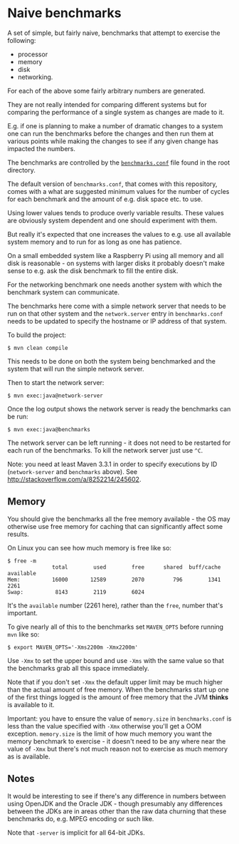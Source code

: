 Naive benchmarks
================

A set of simple, but fairly naive, benchmarks that attempt to exercise the following:

* processor
* memory
* disk
* networking.

For each of the above some fairly arbitrary numbers are generated.

They are not really intended for comparing different systems but for comparing the performance of a single system as changes are made to it.

E.g. if one is planning to make a number of dramatic changes to a system one can run the benchmarks before the changes and then run them at various points while making the changes to see if any given change has impacted the numbers.

The benchmarks are controlled by the [`benchmarks.conf`](benchmarks.conf) file found in the root directory.

The default version of `benchmarks.conf`, that comes with this repository, comes with a what are suggested minimum values for the number of cycles for each benchmark and the amount of e.g. disk space etc. to use.

Using lower values tends to produce overly variable results. These values are obviously system dependent and one should experiment with them.

But really it's expected that one increases the values to e.g. use all available system memory and to run for as long as one has patience.

On a small embedded system like a Raspberry Pi using all memory and all disk is reasonable - on systems with larger disks it probably doesn't make sense to e.g. ask the disk benchmark to fill the entire disk.

For the networking benchmark one needs another system with which the benchmark system can communicate.

The benchmarks here come with a simple network server that needs to be run on that other system and the `network.server` entry in `benchmarks.conf` needs to be updated to specify the hostname or IP address of that system.

To build the project:

    $ mvn clean compile

This needs to be done on both the system being benchmarked and the system that will run the simple network server.

Then to start the network server:

    $ mvn exec:java@network-server

Once the log output shows the network server is ready the benchmarks can be run:

    $ mvn exec:java@benchmarks

The network server can be left running - it does not need to be restarted for each run of the benchmarks. To kill the network server just use `^C`.

Note: you need at least Maven 3.3.1 in order to specify executions by ID (`network-server` and `benchmarks` above). See <http://stackoverflow.com/a/8252214/245602>.

Memory
------

You should give the benchmarks all the free memory available - the OS may otherwise use free memory for caching that can significantly affect some results.

On Linux you can see how much memory is free like so:

    $ free -m
                  total        used        free      shared  buff/cache   available
    Mem:          16000       12589        2070         796        1341        2261
    Swap:          8143        2119        6024

It's the `available` number (2261 here), rather than the `free`, number that's important.

To give nearly all of this to the benchmarks set `MAVEN_OPTS` before running `mvn` like so:

    $ export MAVEN_OPTS='-Xms2200m -Xmx2200m'

Use `-Xmx` to set the upper bound and use `-Xms` with the same value so that the benchmarks grab all this space immediately.

Note that if you don't set `-Xmx` the default upper limit may be much higher than the actual amount of free memory. When the benchmarks start up one of the first things logged is the amount of free memory that the JVM **thinks** is available to it.

Important: you have to ensure the value of `memory.size` in `benchmarks.conf` is less than the value specified with `-Xmx` otherwise you'll get a OOM exception. `memory.size` is the limit of how much memory you want the memory benchmark to exercise - it doesn't need to be any where near the value of `-Xmx` but there's not much reason not to exercise as much memory as is available.

Notes
-----

It would be interesting to see if there's any difference in numbers between using OpenJDK and the Oracle JDK - though presumably any differences between the JDKs are in areas other than the raw data churning that these benchmarks do, e.g. MPEG encoding or such like.

Note that `-server` is implicit for all 64-bit JDKs.
